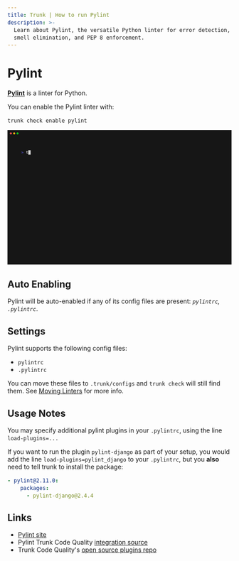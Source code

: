 ```yaml
---
title: Trunk | How to run Pylint
description: >-
  Learn about Pylint, the versatile Python linter for error detection, code
  smell elimination, and PEP 8 enforcement.
---
```


# Pylint

[**Pylint**](https://pypi.org/project/pylint/) is a linter for Python.

You can enable the Pylint linter with:

```shell
trunk check enable pylint
```

![pylint example output](../../../.gitbook/assets/pylint.gif)

## Auto Enabling

Pylint will be auto-enabled if any of its config files are present: _`pylintrc`, `.pylintrc`_.

## Settings

Pylint supports the following config files:

* `pylintrc`
* `.pylintrc`

You can move these files to `.trunk/configs` and `trunk check` will still find them. See [Moving Linters](../configure-linters.md#moving-linters) for more info.

## Usage Notes

You may specify additional pylint plugins in your `.pylintrc`, using the line `load-plugins=...`

If you want to run the plugin `pylint-django` as part of your setup, you would add the line `load-plugins=pylint_django` to your `.pylintrc`, but you **also** need to tell trunk to install the package:

```yaml
- pylint@2.11.0:
    packages:
      - pylint-django@2.4.4

```

## Links

* [Pylint site](https://pypi.org/project/pylint/)
* Pylint Trunk Code Quality [integration source](https://github.com/trunk-io/plugins/tree/main/linters/pylint)
* Trunk Code Quality's [open source plugins repo](https://github.com/trunk-io/plugins/tree/main)
